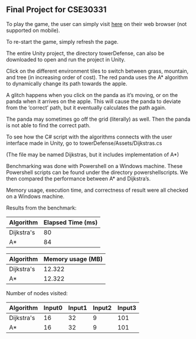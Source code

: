 Final Project for CSE30331
---------------------------

To play the game, the user can simply visit [here](http://www3.nd.edu/~ncarroll/RedPandaWeb/) on their web browser (not supported on mobile).

To re-start the game, simply refresh the page.

The entire Unity project, the directory towerDefense, can also be downloaded to open and run the project in Unity.

Click on the different environment tiles to switch between grass, mountain, and tree (in increasing order of cost). The red panda uses the A* algorithm to dynamically change its path towards the apple.

A glitch happens when you click on the panda as it’s moving, or on the panda when it arrives on the apple. This will cause the panda to deviate from the ‘correct’ path, but it eventually calculates the path again.

The panda may sometimes go off the grid (literally) as well. Then the panda is not able to find the correct path.

To see how the C# script with the algorithms connects with the user interface made in Unity, go to towerDefense/Assets/Dijkstras.cs

(The file may be named Dijkstras, but it includes implementation of A*)

Benchmarking was done with Powershell on a Windows machine. These Powershell scripts can be found under the directory powershellscripts. We then compared the performance between A* and Dijkstra’s.

Memory usage, execution time, and correctness of result were all checked on a Windows machine.

Results from the benchmark:

| Algorithm  | Elapsed Time (ms) |
|------------|-------------------|
| Dijkstra's | 80                |
| A*         | 84                |


| Algorithm  | Memory usage (MB) |
|------------|-------------------|
| Dijkstra's | 12.322            |
| A*         | 12.322            |

Number of nodes visited:

| Algorithm  | Input0 | Input1 | Input2 | Input3 |
|------------|--------|--------|--------|--------|
| Dijkstra's | 16     | 32     | 9      | 101    |
| A*         | 16     | 32     | 9      | 101    |